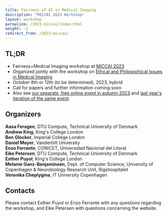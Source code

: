 ```yaml
---
title: Fairness of AI in Medical Imaging
description: "MICCAI 2023 Workshop"
layout: workshop
permalink: /2023-miccai/index.html
weight: -1
redirect_from: /2023-miccai/
---
```


## TL;DR

 - Fairness+Medical Imaging workshop at [MICCAI 2023](https://conferences.miccai.org/2023/en/)
 - Organized jointly with the workshop on [Ethical and Philosophical Issues in Medical Imaging](https://sites.google.com/view/epimi)
 - October 8th or 12th (to be determined), 2023, hybrid
 - Call for papers and further information coming soon
 - Also see [our separate, free online event in autumn 2023](/2023-online/) and [last year's iteration of the same event](/2022/).


## Organizers

**Aasa Feragen**, DTU Compute, Technical University of Denmark  
**Andrew King**, King's College London  
**Ben Glocker**, Imperial College London  
**Daniel Moyer**, Vanderbilt University  
**Enzo Ferrante**, CONICET, Universidad Nacional del Litoral  
**Eike Petersen**, DTU Compute, Technical University of Denmark  
**Esther Puyol**, King's College London  
**Melanie Ganz-Benjaminsen**, Dept. of Computer Science, University of Copenhagen & Neurobiology Research Unit, Rigshospitalet  
**Veronika Cheplygina**, IT University Copenhagen  

## Contacts

<!-- replace with group email -->
Please contact Esther Puyol or Enzo Ferrante with any questions regarding the workshop, and Eike Petersen with questions concerning the website.
